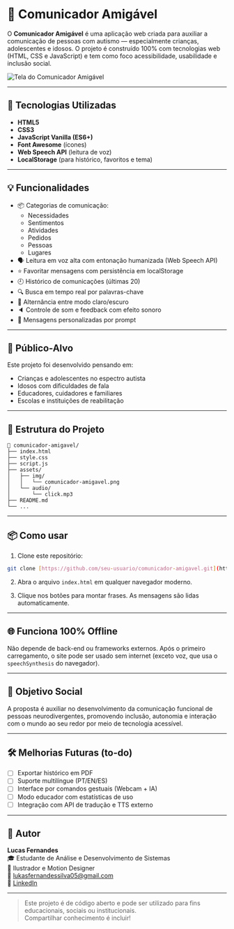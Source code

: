 # 🧠 Comunicador Amigável

O **Comunicador Amigável** é uma aplicação web criada para auxiliar a comunicação de pessoas com autismo — especialmente crianças, adolescentes e idosos. O projeto é construído 100% com tecnologias web (HTML, CSS e JavaScript) e tem como foco acessibilidade, usabilidade e inclusão social.

![Tela do Comunicador Amigável](![image](https://github.com/user-attachments/assets/ebfefe7c-869c-4f39-a773-8018017e2826))


---

## 🚀 Tecnologias Utilizadas

- **HTML5**
- **CSS3**
- **JavaScript Vanilla (ES6+)**
- **Font Awesome** (ícones)
- **Web Speech API** (leitura de voz)
- **LocalStorage** (para histórico, favoritos e tema)

---

## 💡 Funcionalidades

- 📦 Categorias de comunicação:
  - Necessidades
  - Sentimentos
  - Atividades
  - Pedidos
  - Pessoas
  - Lugares
- 🗣️ Leitura em voz alta com entonação humanizada (Web Speech API)
- ⭐ Favoritar mensagens com persistência em localStorage
- 🕘 Histórico de comunicações (últimas 20)
- 🔍 Busca em tempo real por palavras-chave
- 🌙 Alternância entre modo claro/escuro
- 🔈 Controle de som e feedback com efeito sonoro
- 🧩 Mensagens personalizadas por prompt

---

## 🎯 Público-Alvo

Este projeto foi desenvolvido pensando em:
- Crianças e adolescentes no espectro autista
- Idosos com dificuldades de fala
- Educadores, cuidadores e familiares
- Escolas e instituições de reabilitação

---

## 📁 Estrutura do Projeto

```
📁 comunicador-amigavel/
├── index.html
├── style.css
├── script.js
├── assets/
│   ├── img/
│   │   └── comunicador-amigavel.png
│   └── audio/
│       └── click.mp3
├── README.md
└── ...
```

---

## 📦 Como usar

1. Clone este repositório:
```bash
git clone [https://github.com/seu-usuario/comunicador-amigavel.git](https://luccasfsilva.github.io/Tagarelinha/)
```

2. Abra o arquivo `index.html` em qualquer navegador moderno.

3. Clique nos botões para montar frases. As mensagens são lidas automaticamente.

---

## 🌐 Funciona 100% Offline

Não depende de back-end ou frameworks externos. Após o primeiro carregamento, o site pode ser usado sem internet (exceto voz, que usa o `speechSynthesis` do navegador).

---

## 🧠 Objetivo Social

A proposta é auxiliar no desenvolvimento da comunicação funcional de pessoas neurodivergentes, promovendo inclusão, autonomia e interação com o mundo ao seu redor por meio de tecnologia acessível.

---

## 🛠️ Melhorias Futuras (to-do)

- [ ] Exportar histórico em PDF
- [ ] Suporte multilíngue (PT/EN/ES)
- [ ] Interface por comandos gestuais (Webcam + IA)
- [ ] Modo educador com estatísticas de uso
- [ ] Integração com API de tradução e TTS externo

---

## 👤 Autor

**Lucas Fernandes**  
🎓 Estudante de Análise e Desenvolvimento de Sistemas  
🎨 Ilustrador e Motion Designer  
📧 lukasfernandessilva05@gmail.com  
🔗 [LinkedIn](https://www.linkedin.com/in/fernandes-luccas/)

---

> Este projeto é de código aberto e pode ser utilizado para fins educacionais, sociais ou institucionais.  
> Compartilhar conhecimento é incluir!
